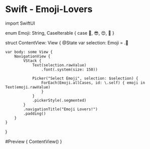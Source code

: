 # Swift - Emoji-Lovers

import SwiftUI

enum Emoji: String, CaseIterable {
    case 🤣, 😎, 😍, 🚗
}

struct ContentView: View {
    @State var selection: Emoji = .🚗
    
    var body: some View {
        NavigationView {
            VStack {
                Text(selection.rawValue)
                    .font(.system(size: 150))
                
                Picker("Select Emoji", selection: $selection) {
                    ForEach(Emoji.allCases, id: \.self) { emoji in Text(emoji.rawValue)
                    }
                }
                .pickerStyle(.segmented)
            }
            .navigationTitle("Emoji Lovers!")
            .padding()
        }
    }
}

#Preview {
    ContentView()
}
